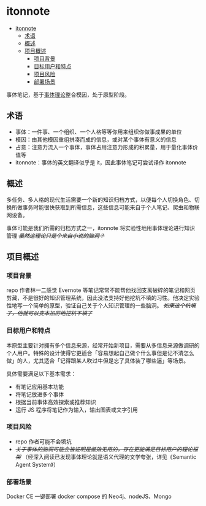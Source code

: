 # itonnote

<!-- TOC -->

- [itonnote](#itonnote)
  - [术语](#术语)
  - [概述](#概述)
  - [项目概述](#项目概述)
    - [项目背景](#项目背景)
    - [目标用户和特点](#目标用户和特点)
    - [项目风险](#项目风险)
    - [部署场景](#部署场景)

<!-- /TOC -->

事体笔记，基于[事体理论](http://onetwo.ren/处理人格的边界/)整合模因，处于原型阶段。


## 术语

- 事体：一件事、一个组织、一个人格等等你用来组织你做事成果的单位
- 模因：由其他模因重组拼凑而成的信息，或对某个事体有意义的信息
- 占意：注意力流入一个事体，事体占用注意力形成的积累量，用于量化事体价值等
- itonnote：事体的英文翻译似乎是 it，因此事体笔记可尝试译作 itonnote

## 概述

多任务、多人格的现代生活需要一个新的知识归档方式，以便每个人切换角色、切换所做事务时能很快获取到所需信息，这些信息可能来自于个人笔记、爬虫和物联网设备。

事体可能是我们所需的归档方式之一，itonnote 将实验性地用事体理论进行知识管理   *~~虽然这理论只是个来自小说的脑洞？~~*

## 项目概述

### 项目背景

repo 作者林一二感觉 Evernote 等笔记常常不能帮他找回支离破碎的笔记和网页剪藏，不是很好的知识管理系统，因此没法支持好他挖坑不填的习性。他决定实验性地写一个简单的原型，验证自己关于个人知识管理的一些脑洞。  *~~如果这个坑填了，他就可以变本加厉地挖坑不填了~~*

### 目标用户和特点

本原型主要针对拥有多个信息来源，经常开始新项目，需要从多信息来源做调研的个人用户。特殊的设计使得它更适合「容易想起自己做个什么事但是记不清怎么做」的人，尤其适合「记得跟某人吹过牛但是忘了具体装了哪些逼」等场景。

具体需要满足以下基本需求：

- 有笔记应用基本功能
- 将笔记放进多个事体
- 根据当前事体高效探索或推荐知识
- 运行 JS 程序将笔记作为输入，输出图表或文字引用

### 项目风险

- repo 作者可能不会填坑
- *~~关于事体的脑洞可能会被证明是低效无用的，存在更能满足目标用户的理论框架~~* （经深入阅读已发现事体理论就是语义代理的文学夸张，详见《Semantic Agent System》）


### 部署场景

Docker CE 一键部署 docker compose 的 Neo4j、nodeJS、Mongo
